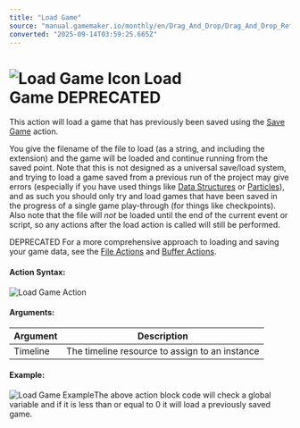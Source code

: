 ```yaml
---
title: "Load Game"
source: "manual.gamemaker.io/monthly/en/Drag_And_Drop/Drag_And_Drop_Reference/Game/Load_Game.htm"
converted: "2025-09-14T03:59:25.665Z"
---
```


# ![Load Game Icon](../../../assets/Images/Scripting_Reference/Drag_And_Drop/Reference/Game/i_Game_Load_Game.png) Load Game DEPRECATED

This action will load a game that has previously been saved using the [Save Game](Save_Game.md) action.

You give the filename of the file to load (as a string, and including the extension) and the game will be loaded and continue running from the saved point. Note that this is not designed as a universal save/load system, and trying to load a game saved from a previous run of the project may give errors (especially if you have used things like [Data Structures](../Data_Structures/Data_Structure_Actions.md) or [Particles](../Particles/Particle_Actions.md)), and as such you should only try and load games that have been saved in the progress of a single game play-through (for things like checkpoints). Also note that the file will _not_ be loaded until the end of the current event or script, so any actions after the load action is called will still be performed.

DEPRECATED For a more comprehensive approach to loading and saving your game data, see the [File Actions](../Files/File_Actions.md) and [Buffer Actions](../Buffers/Buffer_Actions.md).

#### Action Syntax:

![Load Game Action](../../../assets/Images/Scripting_Reference/Drag_And_Drop/Reference/Game/a_Game_Load_Game.png)

#### Arguments:

| Argument | Description |
| --- | --- |
| Timeline | The timeline resource to assign to an instance |

#### Example:

![Load Game Example](../../../assets/Images/Scripting_Reference/Drag_And_Drop/Reference/Game/e_Game_Load_Game.png)The above action block code will check a global variable and if it is less than or equal to 0 it will load a previously saved game.